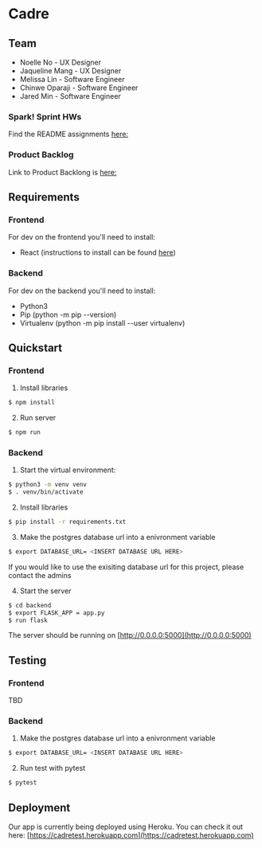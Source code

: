 # Cadre

## Team
- Noelle No - UX Designer
- Jaqueline Mang - UX Designer
- Melissa Lin - Software Engineer
- Chinwe Oparaji - Software Engineer
- Jared Min - Software Engineer

### Spark! Sprint HWs
Find the README assignments [here:](https://github.com/jaredm22/cadre/tree/spark)

### Product Backlog
Link to Product Backlong is [here:](https://buspark.atlassian.net/jira/software/projects/CAD/boards/15/backlog)

## Requirements
### Frontend
For dev on the frontend you'll need to install:
- React (instructions to install can be found [here](https://reactjs.org/docs/create-a-new-react-app.html))

### Backend
For dev on the backend you'll need to install: 
- Python3
- Pip (python -m pip --version)
- Virtualenv (python -m pip install --user virtualenv)

## Quickstart

### Frontend
1. Install libraries
```bash
$ npm install 
```
2. Run server
```bash
$ npm run
```

### Backend
1. Start the virtual environment:
```bash
$ python3 -m venv venv
$ . venv/bin/activate
```
2. Install libraries
```bash
$ pip install -r requirements.txt
```
3. Make the postgres database url into a enivronment variable
```bash
$ export DATABASE_URL= <INSERT DATABASE URL HERE>
```
If you would like to use the exisiting database url for this project, please contact the admins

4. Start the server
```bash
$ cd backend
$ export FLASK_APP = app.py
$ run flask 
```
The server should be running on [http://0.0.0.0:5000](http://0.0.0.0:5000)

## Testing

### Frontend
TBD

### Backend
1. Make the postgres database url into a enivronment variable
```bash
$ export DATABASE_URL= <INSERT DATABASE URL HERE>
```
2. Run test with pytest
```bash
$ pytest
```
## Deployment
Our app is currently being deployed using Heroku. You can check it out here: [https://cadretest.herokuapp.com](https://cadretest.herokuapp.com)
